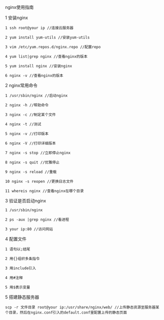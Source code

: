 nginx使用指南

1 安装nginx

    1 ssh root@your ip //连接云服务器
    
    2 yum install yum-utils //安装yum-utils
    
    3 vim /etc/yum.repos.d/nginx.repo //配置repo
    
    4 yum list|grep nginx //查看nginx的版本
    
    5 yum install nginx //安装nginx
    
    6 nginx -v //查看nginx的版本

2 nginx常用命令

    1 /usr/sbin/nginx //启动nginx
    
    2 nginx -h //帮助命令
    
    3 nginx -c //制定某个文件
    
    4 nginx -t //测试
    
    5 nginx -v //打印版本
    
    6 nginx -V //打印详细版本
    
    7 nginx -s stop //立即停止nginx
    
    8 nginx -s quit //优雅停止
    
    9 nginx -s reload //重载
    
    10 nginx -s reopen //更换日志文件
    
    11 whereis nginx //查看nginx在哪个目录

3 验证是否启动nginx

    1 /usr/sbin/nginx
    
    2 ps -aux |grep nginx //看进程
    
    3 your ip:80 //访问网站

4 配置文件

    1 语句以;结尾
    
    2 用{}组织多条指令
    
    3 用include引入
    
    4 用#注释
    
    5 用$表示变量

5 搭建静态服务器

    scp -r 文件目录 root@your ip:/usr/share/nginx/web/ //上传静态资源至服务器某个目录，然后在nginx.conf引入的default.conf里配置上传的静态页面
    


